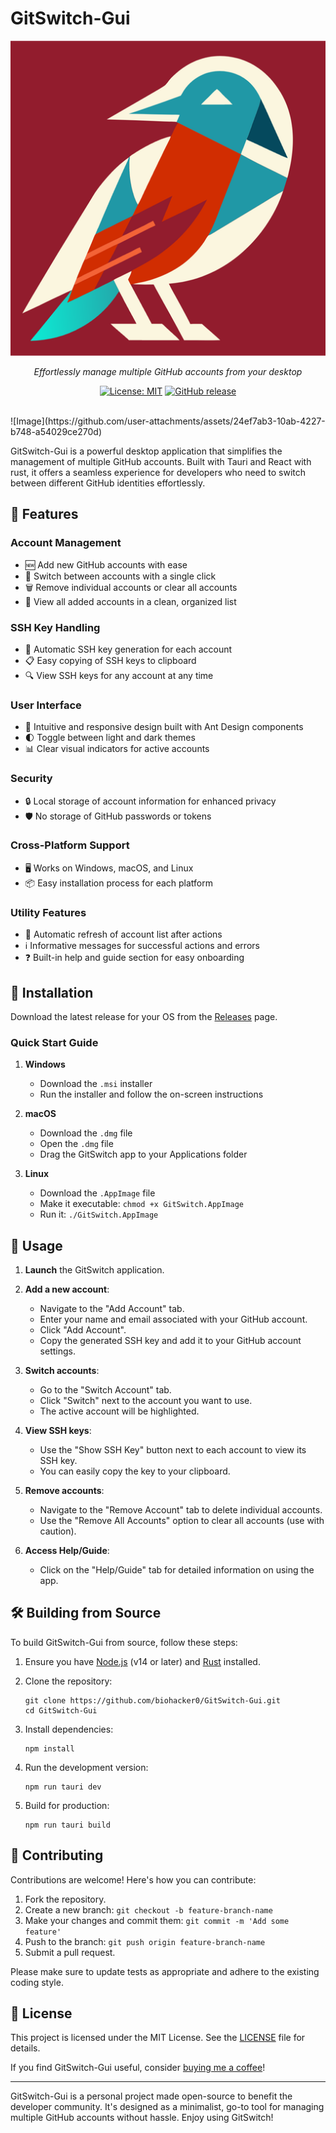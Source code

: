 # GitSwitch-Gui

<div align="center">

![GitSwitch Logo](https://raw.githubusercontent.com/biohacker0/GitSwitch-Gui/main/src-tauri/icons/icon.png)

_Effortlessly manage multiple GitHub accounts from your desktop_

[![License: MIT](https://img.shields.io/badge/License-MIT-yellow.svg)](https://opensource.org/licenses/MIT)
[![GitHub release](https://img.shields.io/github/release/biohacker0/GitSwitch-Gui.svg)](https://github.com/biohacker0/GitSwitch-Gui/releases/)

</div>


<br>
![Image](https://github.com/user-attachments/assets/24ef7ab3-10ab-4227-b748-a54029ce270d)



GitSwitch-Gui is a powerful desktop application that simplifies the management of multiple GitHub accounts. Built with Tauri and React with rust, it offers a seamless experience for developers who need to switch between different GitHub identities effortlessly.

## 🌟 Features

### Account Management

- 🆕 Add new GitHub accounts with ease
- 🔄 Switch between accounts with a single click
- 🗑️ Remove individual accounts or clear all accounts
- 👀 View all added accounts in a clean, organized list

### SSH Key Handling

- 🔑 Automatic SSH key generation for each account
- 📋 Easy copying of SSH keys to clipboard
- 🔍 View SSH keys for any account at any time

### User Interface

- 🎨 Intuitive and responsive design built with Ant Design components
- 🌓 Toggle between light and dark themes
- 📊 Clear visual indicators for active accounts

### Security

- 🔒 Local storage of account information for enhanced privacy
- 🛡️ No storage of GitHub passwords or tokens

### Cross-Platform Support

- 🖥️ Works on Windows, macOS, and Linux
- 📦 Easy installation process for each platform

### Utility Features

- 🔄 Automatic refresh of account list after actions
- ℹ️ Informative messages for successful actions and errors
- ❓ Built-in help and guide section for easy onboarding

## 🚀 Installation

Download the latest release for your OS from the [Releases](https://github.com/biohacker0/GitSwitch-Gui/releases) page.

### Quick Start Guide

1. **Windows**

   - Download the `.msi` installer
   - Run the installer and follow the on-screen instructions

2. **macOS**

   - Download the `.dmg` file
   - Open the `.dmg` file
   - Drag the GitSwitch app to your Applications folder

3. **Linux**
   - Download the `.AppImage` file
   - Make it executable: `chmod +x GitSwitch.AppImage`
   - Run it: `./GitSwitch.AppImage`

## 🎯 Usage

1. **Launch** the GitSwitch application.

2. **Add a new account**:

   - Navigate to the "Add Account" tab.
   - Enter your name and email associated with your GitHub account.
   - Click "Add Account".
   - Copy the generated SSH key and add it to your GitHub account settings.

3. **Switch accounts**:

   - Go to the "Switch Account" tab.
   - Click "Switch" next to the account you want to use.
   - The active account will be highlighted.

4. **View SSH keys**:

   - Use the "Show SSH Key" button next to each account to view its SSH key.
   - You can easily copy the key to your clipboard.

5. **Remove accounts**:

   - Navigate to the "Remove Account" tab to delete individual accounts.
   - Use the "Remove All Accounts" option to clear all accounts (use with caution).

6. **Access Help/Guide**:
   - Click on the "Help/Guide" tab for detailed information on using the app.

## 🛠️ Building from Source

To build GitSwitch-Gui from source, follow these steps:

1. Ensure you have [Node.js](https://nodejs.org/) (v14 or later) and [Rust](https://www.rust-lang.org/tools/install) installed.

2. Clone the repository:

   ```
   git clone https://github.com/biohacker0/GitSwitch-Gui.git
   cd GitSwitch-Gui
   ```

3. Install dependencies:

   ```
   npm install
   ```

4. Run the development version:

   ```
   npm run tauri dev
   ```

5. Build for production:
   ```
   npm run tauri build
   ```

## 🤝 Contributing

Contributions are welcome! Here's how you can contribute:

1. Fork the repository.
2. Create a new branch: `git checkout -b feature-branch-name`
3. Make your changes and commit them: `git commit -m 'Add some feature'`
4. Push to the branch: `git push origin feature-branch-name`
5. Submit a pull request.

Please make sure to update tests as appropriate and adhere to the existing coding style.

## 📄 License

This project is licensed under the MIT License. See the [LICENSE](LICENSE) file for details.

If you find GitSwitch-Gui useful, consider [buying me a coffee](https://buymeacoffee.com/biohacker0)!

---

GitSwitch-Gui is a personal project made open-source to benefit the developer community. It's designed as a minimalist, go-to tool for managing multiple GitHub accounts without hassle. Enjoy using GitSwitch!
